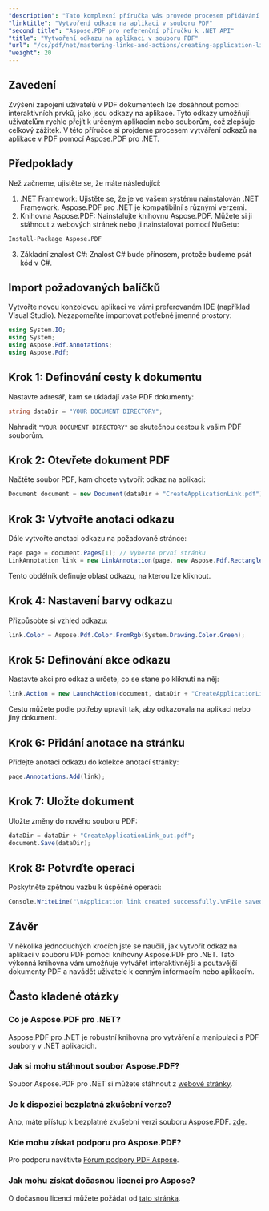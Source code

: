 ```yaml
---
"description": "Tato komplexní příručka vás provede procesem přidávání interaktivních odkazů na aplikace do PDF dokumentů pomocí nástroje Aspose.PDF pro .NET. Zvyšte zapojení uživatelů tím, že umožníte rychlou navigaci k určeným aplikacím nebo souborům."
"linktitle": "Vytvoření odkazu na aplikaci v souboru PDF"
"second_title": "Aspose.PDF pro referenční příručku k .NET API"
"title": "Vytvoření odkazu na aplikaci v souboru PDF"
"url": "/cs/pdf/net/mastering-links-and-actions/creating-application-link/"
"weight": 20
---
```


## Zavedení

Zvýšení zapojení uživatelů v PDF dokumentech lze dosáhnout pomocí interaktivních prvků, jako jsou odkazy na aplikace. Tyto odkazy umožňují uživatelům rychle přejít k určeným aplikacím nebo souborům, což zlepšuje celkový zážitek. V této příručce si projdeme procesem vytváření odkazů na aplikace v PDF pomocí Aspose.PDF pro .NET.

## Předpoklady

Než začneme, ujistěte se, že máte následující:

1. .NET Framework: Ujistěte se, že je ve vašem systému nainstalován .NET Framework. Aspose.PDF pro .NET je kompatibilní s různými verzemi.
2. Knihovna Aspose.PDF: Nainstalujte knihovnu Aspose.PDF. Můžete si ji stáhnout z webových stránek nebo ji nainstalovat pomocí NuGetu:
```bash
Install-Package Aspose.PDF
```
3. Základní znalost C#: Znalost C# bude přínosem, protože budeme psát kód v C#.

## Import požadovaných balíčků

Vytvořte novou konzolovou aplikaci ve vámi preferovaném IDE (například Visual Studio). Nezapomeňte importovat potřebné jmenné prostory:

```csharp
using System.IO;
using System;
using Aspose.Pdf.Annotations;
using Aspose.Pdf;
```

## Krok 1: Definování cesty k dokumentu

Nastavte adresář, kam se ukládají vaše PDF dokumenty:

```csharp
string dataDir = "YOUR DOCUMENT DIRECTORY";
```

Nahradit `"YOUR DOCUMENT DIRECTORY"` se skutečnou cestou k vašim PDF souborům.

## Krok 2: Otevřete dokument PDF

Načtěte soubor PDF, kam chcete vytvořit odkaz na aplikaci:

```csharp
Document document = new Document(dataDir + "CreateApplicationLink.pdf");
```

## Krok 3: Vytvořte anotaci odkazu

Dále vytvořte anotaci odkazu na požadované stránce:

```csharp
Page page = document.Pages[1]; // Vyberte první stránku
LinkAnnotation link = new LinkAnnotation(page, new Aspose.Pdf.Rectangle(100, 100, 300, 300));
```

Tento obdélník definuje oblast odkazu, na kterou lze kliknout.

## Krok 4: Nastavení barvy odkazu

Přizpůsobte si vzhled odkazu:

```csharp
link.Color = Aspose.Pdf.Color.FromRgb(System.Drawing.Color.Green);
```

## Krok 5: Definování akce odkazu

Nastavte akci pro odkaz a určete, co se stane po kliknutí na něj:

```csharp
link.Action = new LaunchAction(document, dataDir + "CreateApplicationLink.pdf");
```

Cestu můžete podle potřeby upravit tak, aby odkazovala na aplikaci nebo jiný dokument.

## Krok 6: Přidání anotace na stránku

Přidejte anotaci odkazu do kolekce anotací stránky:

```csharp
page.Annotations.Add(link);
```

## Krok 7: Uložte dokument

Uložte změny do nového souboru PDF:

```csharp
dataDir = dataDir + "CreateApplicationLink_out.pdf";
document.Save(dataDir);
```

## Krok 8: Potvrďte operaci

Poskytněte zpětnou vazbu k úspěšné operaci:

```csharp
Console.WriteLine("\nApplication link created successfully.\nFile saved at " + dataDir);
```

## Závěr

V několika jednoduchých krocích jste se naučili, jak vytvořit odkaz na aplikaci v souboru PDF pomocí knihovny Aspose.PDF pro .NET. Tato výkonná knihovna vám umožňuje vytvářet interaktivnější a poutavější dokumenty PDF a navádět uživatele k cenným informacím nebo aplikacím.

## Často kladené otázky

### Co je Aspose.PDF pro .NET?
Aspose.PDF pro .NET je robustní knihovna pro vytváření a manipulaci s PDF soubory v .NET aplikacích.

### Jak si mohu stáhnout soubor Aspose.PDF?
Soubor Aspose.PDF pro .NET si můžete stáhnout z [webové stránky](https://releases.aspose.com/pdf/net/).

### Je k dispozici bezplatná zkušební verze?
Ano, máte přístup k bezplatné zkušební verzi souboru Aspose.PDF. [zde](https://releases.aspose.com/).

### Kde mohu získat podporu pro Aspose.PDF?
Pro podporu navštivte [Fórum podpory PDF Aspose](https://forum.aspose.com/c/pdf/10).

### Jak mohu získat dočasnou licenci pro Aspose?
O dočasnou licenci můžete požádat od [tato stránka](https://purchase.aspose.com/temporary-license/).